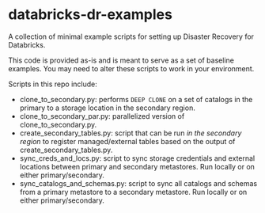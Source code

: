 # databricks-dr-examples
A collection of minimal example scripts for setting up Disaster Recovery for Databricks.

This code is provided as-is and is meant to serve as a set of baseline examples. You may need to alter these scripts to work in your environment.

Scripts in this repo include:
- clone_to_secondary.py: performs `DEEP CLONE` on a set of catalogs in the primary to a storage location in the secondary region.
- clone_to_secondary_par.py: parallelized version of clone_to_secondary.py.
- create_secondary_tables.py: script that can be run *in the secondary region* to register managed/external tables based on the output of create_secondary_tables.py.
- sync_creds_and_locs.py: script to sync storage credentials and external locations between primary and secondary metastores. Run locally or on either primary/secondary.
- sync_catalogs_and_schemas.py: script to sync all catalogs and schemas from a primary metastore to a secondary metastore. Run locally or on either primary/secondary.
